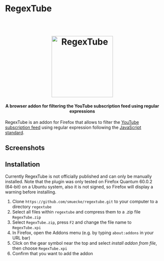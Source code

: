  # RegexTube
 
 <h1 align="center">
  <br>
  <img src="https://github.com/smuecke/regextube/icons/regextube-256.png" alt="RegexTube" width="200">
</h1>
<h4 align="center">A browser addon for filtering the YouTube subscription feed using regular expressions</h4>

RegexTube is an addon for Firefox that allows to filter the [YouTube subscription feed](https://www.youtube.com/feed/subscriptions) using regular expression following the [JavaScript standard](https://developer.mozilla.org/en-US/docs/Web/JavaScript/Guide/Regular_Expressions). 

## Screenshots


## Installation

Currently RegexTube is not officially published and can only be manually installed. Note that the plugin was only tested on Firefox Quantum 60.0.2 (64-bit) on a Ubuntu system, also it is not signed, so Firefox will display a warning before installing.

1. Clone `https://github.com/smuecke/regextube.git` to your computer to a directory `regextube`
2. Select all files within `regextube` and compress them to a .zip file `RegexTube.zip`
3. Select `RegexTube.zip`, press `F2` and change the file name to `RegexTube.xpi`
4. In Firefox, open the Addons menu (e.g. by typing `about:addons` in your URL bar)
5. Click on the gear symbol near the top and select *install addon from file*, then choose `RegexTube.xpi`
6. Confirm that you want to add the addon
